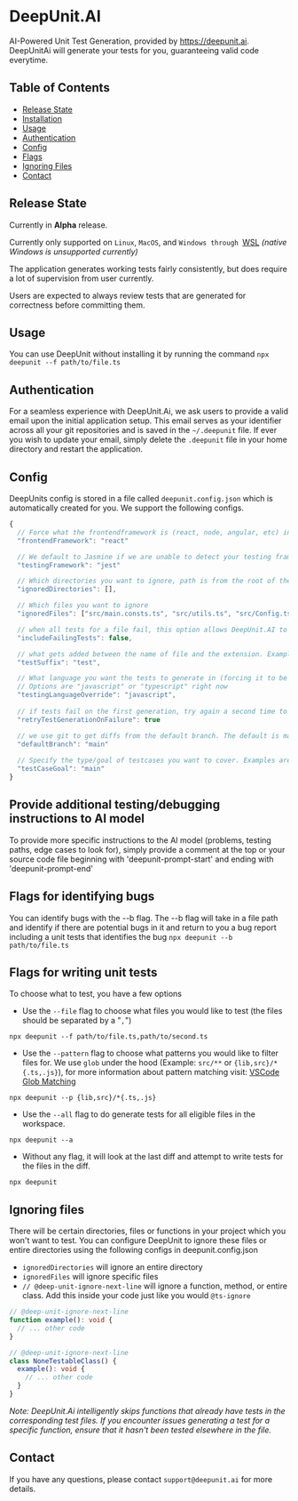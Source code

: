 # DeepUnit.AI

AI-Powered Unit Test Generation, provided by https://deepunit.ai. DeepUnitAi will generate your tests for you, guaranteeing valid code everytime.

## Table of Contents

- [Release State](#release-state)
- [Installation](#installation)
- [Usage](#usage)
- [Authentication](#authentication)
- [Config](#config)
- [Flags](#flags)
- [Ignoring Files](#ignoring-files)
- [Contact](#contact)

## Release State

Currently in **Alpha** release.

Currently only supported on `Linux`, `MacOS`, and `Windows through `[WSL](https://learn.microsoft.com/en-us/windows/wsl/install) _(native Windows is unsupported currently)_

The application generates working tests fairly consistently, but does require a lot of supervision from user currently.

Users are expected to always review tests that are generated for correctness before committing them.

## Usage

You can use DeepUnit without installing it by running the command
`npx deepunit --f path/to/file.ts`

## Authentication

For a seamless experience with DeepUnit.Ai, we ask users to provide a valid email upon the initial application setup. This email serves as your identifier across all your git repositories and is saved in the `~/.deepunit` file. If ever you wish to update your email, simply delete the `.deepunit` file in your home directory and restart the application.

## Config

DeepUnits config is stored in a file called `deepunit.config.json` which is automatically created for you. We support the following configs.

```javascript
{
  // Force what the frontendframework is (react, node, angular, etc) in case we detect it wrong
  "frontendFramework": "react"

  // We default to Jasmine if we are unable to detect your testing framework. This config forces sets the testing framework. This config is helpful if we are unable to detect that you are using jest or you use a Jest compatible framework like Vitest. 
  "testingFramework": "jest"

  // Which directories you want to ignore, path is from the root of the project. In case of a monorepo it is the root of the package.json deepunit is installed in.
  "ignoredDirectories": [],

  // Which files you want to ignore
  "ignoredFiles": ["src/main.consts.ts", "src/utils.ts", "src/Config.ts"],

  // when all tests for a file fail, this option allows DeepUnit.AI to save the failing tests to a file so that you fix them manually
  "includeFailingTests": false,

  // what gets added between the name of file and the extension. Example if set to 'spec': Utils.ts -> Utils.spec.ts (default set to test)
  "testSuffix": "test",

  // What language you want the tests to generate in (forcing it to be a specific language)
  // Options are "javascript" or "typescript" right now
  "testingLanguageOverride": "javascript",
    
  // if tests fail on the first generation, try again a second time to generate tests. Almost doubles the time of execution.
  "retryTestGenerationOnFailure": true

  // we use git to get diffs from the default branch. The default is master unless configured here.
  "defaultBranch": "main"
  
  // Specify the type/goal of testcases you want to cover. Examples are happy path, edgecase, 80% code coverage, detect bugs, etc.
  "testCaseGoal": "main"
}
```

## Provide additional testing/debugging instructions to AI model
To provide more specific instructions to the AI model (problems, testing paths, edge cases to look for), simply provide a comment at the top or your source code file beginning with 'deepunit-prompt-start' and ending with 'deepunit-prompt-end'

## Flags for identifying bugs
You can identify bugs with the --b flag. The --b flag will take in a file path and identify if there are potential bugs in it and return to you a bug report including a unit tests that identifies the bug
`npx deepunit --b path/to/file.ts`


## Flags for writing unit tests

To choose what to test, you have a few options

- Use the `--file` flag to choose what files you would like to test (the files should be separated by a "`,`")

`npx deepunit --f path/to/file.ts,path/to/second.ts`

- Use the `--pattern` flag to choose what patterns you would like to filter files for. We use `glob` under the hood (Example: `src/**` or `{lib,src}/*{.ts,.js}`), for more information about pattern matching visit: [VSCode Glob Matching](https://code.visualstudio.com/docs/editor/glob-patterns)

`npx deepunit --p {lib,src}/*{.ts,.js}`

- Use the `--all` flag to do generate tests for all eligible files in the workspace.

`npx deepunit --a`

- Without any flag, it will look at the last diff and attempt to write tests for the files in the diff.

`npx deepunit`

## Ignoring files

There will be certain directories, files or functions in your project which you won't want to test. You can configure DeepUnit to ignore these files or entire directories using the following configs in deepunit.config.json

- `ignoredDirectories` will ignore an entire directory
- `ignoredFiles` will ignore specific files
- `// @deep-unit-ignore-next-line` will ignore a function, method, or entire class. Add this inside your code just like you would `@ts-ignore`

```typescript
// @deep-unit-ignore-next-line
function example(): void {
  // ... other code
}
```

```typescript
// @deep-unit-ignore-next-line
class NoneTestableClass() {
  example(): void {
    // ... other code
  }
}
```

_Note:
DeepUnit.Ai intelligently skips functions that already have tests in the corresponding test files. If you encounter issues generating a test for a specific function, ensure that it hasn't been tested elsewhere in the file._

## Contact

If you have any questions, please contact `support@deepunit.ai` for more details.
